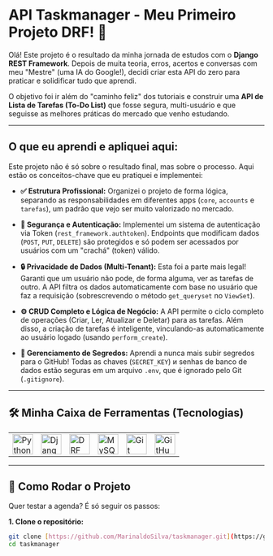 # API Taskmanager - Meu Primeiro Projeto DRF! 🚀

Olá! Este projeto é o resultado da minha jornada de estudos com o **Django REST Framework**. Depois de muita teoria, erros, acertos e conversas com meu "Mestre" (uma IA do Google!), decidi criar esta API do zero para praticar e solidificar tudo que aprendi.

O objetivo foi ir além do "caminho feliz" dos tutoriais e construir uma **API de Lista de Tarefas (To-Do List)** que fosse segura, multi-usuário e que seguisse as melhores práticas do mercado que venho estudando.

---

## O que eu aprendi e apliquei aqui:

Este projeto não é só sobre o resultado final, mas sobre o processo. Aqui estão os conceitos-chave que eu pratiquei e implementei:

* **✅ Estrutura Profissional:** Organizei o projeto de forma lógica, separando as responsabilidades em diferentes apps (`core`, `accounts` e `tarefas`), um padrão que vejo ser muito valorizado no mercado.

* **🔐 Segurança e Autenticação:** Implementei um sistema de autenticação via Token (`rest_framework.authtoken`). Endpoints que modificam dados (`POST`, `PUT`, `DELETE`) são protegidos e só podem ser acessados por usuários com um "crachá" (token) válido.

* **🔒 Privacidade de Dados (Multi-Tenant):** Esta foi a parte mais legal! Garanti que um usuário não pode, de forma alguma, ver as tarefas de outro. A API filtra os dados automaticamente com base no usuário que faz a requisição (sobrescrevendo o método `get_queryset` no `ViewSet`).

* **⚙️ CRUD Completo e Lógica de Negócio:** A API permite o ciclo completo de operações (Criar, Ler, Atualizar e Deletar) para as tarefas. Além disso, a criação de tarefas é inteligente, vinculando-as automaticamente ao usuário logado (usando `perform_create`).

* **🔑 Gerenciamento de Segredos:** Aprendi a nunca mais subir segredos para o GitHub! Todas as chaves (`SECRET_KEY`) и senhas de banco de dados estão seguras em um arquivo `.env`, que é ignorado pelo Git (`.gitignore`).

---

## 🛠️ Minha Caixa de Ferramentas (Tecnologias)

<table>
  <tr>
    <td valign="top"><img src="https://cdn.jsdelivr.net/gh/devicons/devicon@latest/icons/python/python-original.svg" width="40" alt="Python" title="Python"/></td>
    <td valign="top"><img src="https://cdn.jsdelivr.net/gh/devicons/devicon@latest/icons/django/django-plain.svg" width="40" alt="Django" title="Django"/></td>
    <td valign="top"><img src="https://cdn.jsdelivr.net/gh/devicons/devicon@latest/icons/djangorest/djangorest-original.svg" width="40" alt="DRF" title="Django REST Framework"/></td>
    <td valign="top"><img src="https://cdn.jsdelivr.net/gh/devicons/devicon@latest/icons/mysql/mysql-original-wordmark.svg" width="40" alt="MySQL" title="MySQL"/></td>
    <td valign="top"><img src="https://cdn.jsdelivr.net/gh/devicons/devicon@latest/icons/git/git-original.svg" width="40" alt="Git" title="Git"/></td>
    <td valign="top"><img src="https://cdn.jsdelivr.net/gh/devicons/devicon@latest/icons/github/github-original.svg" width="40" alt="GitHub" title="GitHub"/></td>
  </tr>
</table>

---

## 🚀 Como Rodar o Projeto

Quer testar a agenda? É só seguir os passos:

**1. Clone o repositório:**
```bash
git clone [https://github.com/MarinaldoSilva/taskmanager.git](https://github.com/MarinaldoSilva/taskmanager.git)
cd taskmanager
